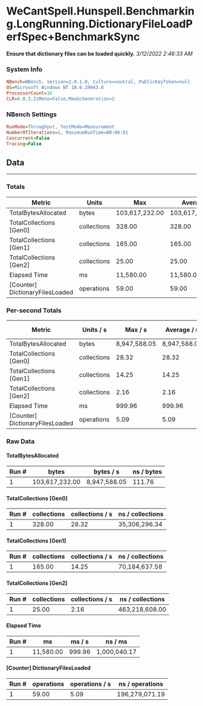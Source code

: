 ﻿# WeCantSpell.Hunspell.Benchmarking.LongRunning.DictionaryFileLoadPerfSpec+BenchmarkSync
__Ensure that dictionary files can be loaded quickly.__
_3/12/2022 2:46:33 AM_
### System Info
```ini
NBench=NBench, Version=2.0.1.0, Culture=neutral, PublicKeyToken=null
OS=Microsoft Windows NT 10.0.19043.0
ProcessorCount=16
CLR=6.0.3,IsMono=False,MaxGcGeneration=2
```

### NBench Settings
```ini
RunMode=Throughput, TestMode=Measurement
NumberOfIterations=1, MaximumRunTime=00:00:01
Concurrent=False
Tracing=False
```

## Data
-------------------

### Totals
|          Metric |           Units |             Max |         Average |             Min |          StdDev |
|---------------- |---------------- |---------------- |---------------- |---------------- |---------------- |
|TotalBytesAllocated |           bytes |  103,617,232.00 |  103,617,232.00 |  103,617,232.00 |            0.00 |
|TotalCollections [Gen0] |     collections |          328.00 |          328.00 |          328.00 |            0.00 |
|TotalCollections [Gen1] |     collections |          165.00 |          165.00 |          165.00 |            0.00 |
|TotalCollections [Gen2] |     collections |           25.00 |           25.00 |           25.00 |            0.00 |
|    Elapsed Time |              ms |       11,580.00 |       11,580.00 |       11,580.00 |            0.00 |
|[Counter] DictionaryFilesLoaded |      operations |           59.00 |           59.00 |           59.00 |            0.00 |

### Per-second Totals
|          Metric |       Units / s |         Max / s |     Average / s |         Min / s |      StdDev / s |
|---------------- |---------------- |---------------- |---------------- |---------------- |---------------- |
|TotalBytesAllocated |           bytes |    8,947,588.05 |    8,947,588.05 |    8,947,588.05 |            0.00 |
|TotalCollections [Gen0] |     collections |           28.32 |           28.32 |           28.32 |            0.00 |
|TotalCollections [Gen1] |     collections |           14.25 |           14.25 |           14.25 |            0.00 |
|TotalCollections [Gen2] |     collections |            2.16 |            2.16 |            2.16 |            0.00 |
|    Elapsed Time |              ms |          999.96 |          999.96 |          999.96 |            0.00 |
|[Counter] DictionaryFilesLoaded |      operations |            5.09 |            5.09 |            5.09 |            0.00 |

### Raw Data
#### TotalBytesAllocated
|           Run # |           bytes |       bytes / s |      ns / bytes |
|---------------- |---------------- |---------------- |---------------- |
|               1 |  103,617,232.00 |    8,947,588.05 |          111.76 |

#### TotalCollections [Gen0]
|           Run # |     collections | collections / s |ns / collections |
|---------------- |---------------- |---------------- |---------------- |
|               1 |          328.00 |           28.32 |   35,306,296.34 |

#### TotalCollections [Gen1]
|           Run # |     collections | collections / s |ns / collections |
|---------------- |---------------- |---------------- |---------------- |
|               1 |          165.00 |           14.25 |   70,184,637.58 |

#### TotalCollections [Gen2]
|           Run # |     collections | collections / s |ns / collections |
|---------------- |---------------- |---------------- |---------------- |
|               1 |           25.00 |            2.16 |  463,218,608.00 |

#### Elapsed Time
|           Run # |              ms |          ms / s |         ns / ms |
|---------------- |---------------- |---------------- |---------------- |
|               1 |       11,580.00 |          999.96 |    1,000,040.17 |

#### [Counter] DictionaryFilesLoaded
|           Run # |      operations |  operations / s | ns / operations |
|---------------- |---------------- |---------------- |---------------- |
|               1 |           59.00 |            5.09 |  196,279,071.19 |


